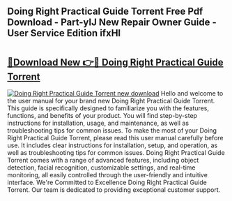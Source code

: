 ## Doing Right Practical Guide Torrent Free Pdf Download - Part-yIJ New Repair Owner Guide - User Service Edition ifxHl

# <h2><a href="http://bc67044.oget.top/?id=Doing+Right+Practical+Guide+Torrent">🔗Download New 👉🔴 Doing Right Practical Guide Torrent</a></h2>

[![Doing Right Practical Guide Torrent new download](https://i.imgur.com/5g1atiW.png)](http://bc67044.oget.top/?id=Doing+Right+Practical+Guide+Torrent)
Hello and welcome to the user manual for your brand new Doing Right Practical Guide Torrent. This guide is specifically designed to familiarize you with the features, functions, and benefits of your product. You will find step-by-step instructions for installation, usage, and maintenance, as well as troubleshooting tips for common issues. To make the most of your Doing Right Practical Guide Torrent, please read this user manual carefully before use. It includes clear instructions for installation, setup, and operation, as well as troubleshooting tips for common issues. Doing Right Practical Guide Torrent comes with a range of advanced features, including object detection, facial recognition, customizable settings, and real-time monitoring, all easily controlled through the user-friendly and intuitive interface. We're Committed to Excellence Doing Right Practical Guide Torrent. Our team is dedicated to providing exceptional customer support.
